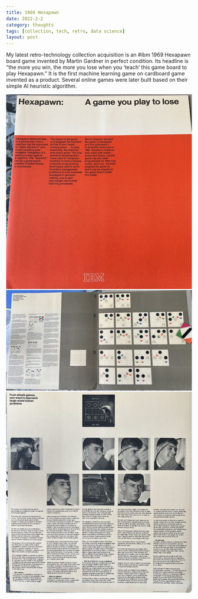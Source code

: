 ```yaml
---
title: 1969 Hexapawn  
date: 2022-2-2
category: thoughts
tags: [collection, tech, retro, data science]
layout: post
---
```


My latest retro-technology collection acquisition is an #ibm 1969 Hexapawn board game invented by Martin Gardner in perfect condition. Its headline is “the more you win, the more you lose when you ‘teach’ this game board to play Hexapawn.” It is the first machine learning game on cardboard game invented as a product. Several online games were later built based on their simple AI heuristic algorithm.

![hexapawn](/assets/images/vintage_computing/1644094278051.jpeg)
![hexapawn](/assets/images/vintage_computing/1644094297512.jpeg)
![hexapawn](/assets/images/vintage_computing/1644094298959.jpeg)

